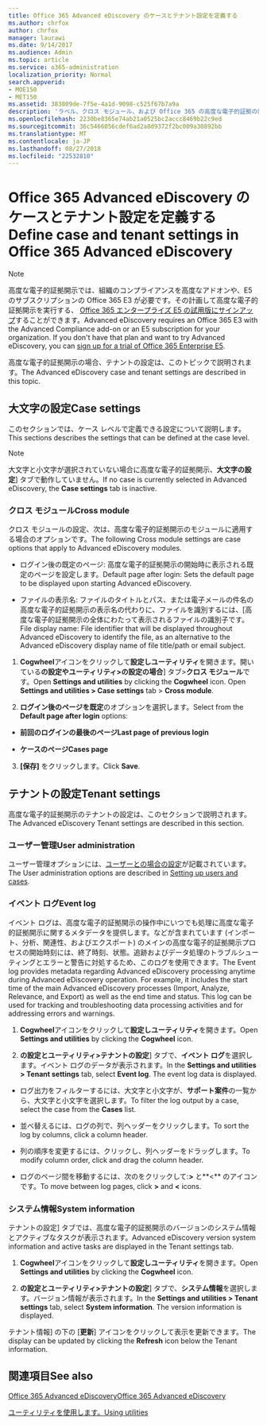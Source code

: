 ```yaml
---
title: Office 365 Advanced eDiscovery のケースとテナント設定を定義する
ms.author: chrfox
author: chrfox
manager: laurawi
ms.date: 9/14/2017
ms.audience: Admin
ms.topic: article
ms.service: o365-administration
localization_priority: Normal
search.appverid:
- MOE150
- MET150
ms.assetid: 383809de-7f5e-4a1d-9098-c525f67b7a9a
description: 'ラベル、クロス モジュール、および Office 365 の高度な電子的証拠の開示のケース レベルで定義可能なテナントの設定について説明します。  '
ms.openlocfilehash: 2230be8365e74ab21a0525bc2accc8469b22c9ed
ms.sourcegitcommit: 36c5466056cdef6ad2a8d9372f2bc009a30892bb
ms.translationtype: MT
ms.contentlocale: ja-JP
ms.lasthandoff: 08/27/2018
ms.locfileid: "22532810"
---
```

# <a name="define-case-and-tenant-settings-in-office-365-advanced-ediscovery"></a><span data-ttu-id="3eb55-103">Office 365 Advanced eDiscovery のケースとテナント設定を定義する</span><span class="sxs-lookup"><span data-stu-id="3eb55-103">Define case and tenant settings in Office 365 Advanced eDiscovery</span></span>

> [!NOTE]
> <span data-ttu-id="3eb55-p101">高度な電子的証拠開示では、組織のコンプライアンスを高度なアドオンや、E5 のサブスクリプションの Office 365 E3 が必要です。その計画して高度な電子的証拠開示を実行する、 [Office 365 エンタープライズ E5 の試用版にサインアップ](https://go.microsoft.com/fwlink/p/?LinkID=698279)することができます。</span><span class="sxs-lookup"><span data-stu-id="3eb55-p101">Advanced eDiscovery requires an Office 365 E3 with the Advanced Compliance add-on or an E5 subscription for your organization. If you don't have that plan and want to try Advanced eDiscovery, you can [sign up for a trial of Office 365 Enterprise E5](https://go.microsoft.com/fwlink/p/?LinkID=698279).</span></span> 
  
<span data-ttu-id="3eb55-106">高度な電子的証拠開示の場合、テナントの設定は、このトピックで説明されます。</span><span class="sxs-lookup"><span data-stu-id="3eb55-106">The Advanced eDiscovery case and tenant settings are described in this topic.</span></span>
  
## <a name="case-settings"></a><span data-ttu-id="3eb55-107">大文字の設定</span><span class="sxs-lookup"><span data-stu-id="3eb55-107">Case settings</span></span>

<span data-ttu-id="3eb55-108">このセクションでは、ケース レベルで定義できる設定について説明します。</span><span class="sxs-lookup"><span data-stu-id="3eb55-108">This sections describes the settings that can be defined at the case level.</span></span>
  
> [!NOTE]
> <span data-ttu-id="3eb55-109">大文字と小文字が選択されていない場合に高度な電子的証拠開示、**大文字の設定**] タブで動作していません。</span><span class="sxs-lookup"><span data-stu-id="3eb55-109">If no case is currently selected in Advanced eDiscovery, the **Case settings** tab is inactive.</span></span> 
  
### <a name="cross-module"></a><span data-ttu-id="3eb55-110">クロス モジュール</span><span class="sxs-lookup"><span data-stu-id="3eb55-110">Cross module</span></span>

<span data-ttu-id="3eb55-111">クロス モジュールの設定、次は、高度な電子的証拠開示のモジュールに適用する場合のオプションです。</span><span class="sxs-lookup"><span data-stu-id="3eb55-111">The following Cross module settings are case options that apply to Advanced eDiscovery modules.</span></span>
  
- <span data-ttu-id="3eb55-112">ログイン後の既定のページ: 高度な電子的証拠開示の開始時に表示される既定のページを設定します。</span><span class="sxs-lookup"><span data-stu-id="3eb55-112">Default page after login: Sets the default page to be displayed upon starting Advanced eDiscovery.</span></span>
    
- <span data-ttu-id="3eb55-113">ファイルの表示名: ファイルのタイトルとパス、または電子メールの件名の高度な電子的証拠開示の表示名の代わりに、ファイルを識別するには、[高度な電子的証拠開示の全体にわたって表示されるファイルの識別子です。</span><span class="sxs-lookup"><span data-stu-id="3eb55-113">File display name: File identifier that will be displayed throughout Advanced eDiscovery to identify the file, as an alternative to the Advanced eDiscovery display name of file title/path or email subject.</span></span>
    
1. <span data-ttu-id="3eb55-p102">**Cogwheel**アイコンをクリックして**設定しユーティリティ**を開きます。開いている**の設定やユーティリティ\>の設定の場合**] タブ\>**クロス モジュール**です。</span><span class="sxs-lookup"><span data-stu-id="3eb55-p102">Open **Settings and utilities** by clicking the **Cogwheel** icon. Open **Settings and utilities \> Case settings** tab \> **Cross module**.</span></span> 
    
2. <span data-ttu-id="3eb55-116">**ログイン後のページを既定**のオプションを選択します。</span><span class="sxs-lookup"><span data-stu-id="3eb55-116">Select from the **Default page after login** options:</span></span> 
    
  - <span data-ttu-id="3eb55-117">**前回のログインの最後のページ**</span><span class="sxs-lookup"><span data-stu-id="3eb55-117">**Last page of previous login**</span></span>
    
  - <span data-ttu-id="3eb55-118">**ケースのページ**</span><span class="sxs-lookup"><span data-stu-id="3eb55-118">**Cases page**</span></span>
    
3. <span data-ttu-id="3eb55-119">**[保存]** をクリックします。</span><span class="sxs-lookup"><span data-stu-id="3eb55-119">Click **Save**.</span></span>
    
## <a name="tenant-settings"></a><span data-ttu-id="3eb55-120">テナントの設定</span><span class="sxs-lookup"><span data-stu-id="3eb55-120">Tenant settings</span></span>

<span data-ttu-id="3eb55-121">高度な電子的証拠開示のテナントの設定は、このセクションで説明されます。</span><span class="sxs-lookup"><span data-stu-id="3eb55-121">The Advanced eDiscovery Tenant settings are described in this section.</span></span>
  
### <a name="user-administration"></a><span data-ttu-id="3eb55-122">ユーザー管理</span><span class="sxs-lookup"><span data-stu-id="3eb55-122">User administration</span></span>

<span data-ttu-id="3eb55-123">ユーザー管理オプションには、[ユーザーとの場合の設定](set-up-users-and-cases-in-advanced-ediscovery.md)が記載されています。</span><span class="sxs-lookup"><span data-stu-id="3eb55-123">The User administration options are described in [Setting up users and cases](set-up-users-and-cases-in-advanced-ediscovery.md).</span></span>
  
### <a name="event-log"></a><span data-ttu-id="3eb55-124">イベント ログ</span><span class="sxs-lookup"><span data-stu-id="3eb55-124">Event log</span></span>

<span data-ttu-id="3eb55-p103">イベント ログは、高度な電子的証拠開示の操作中にいつでも処理に高度な電子的証拠開示に関するメタデータを提供します。などが含まれています (インポート、分析、関連性、およびエクスポート) のメインの高度な電子的証拠開示プロセスの開始時刻には、終了時刻、状態。追跡およびデータ処理のトラブルシューティングとエラーと警告に対処するため、このログを使用できます。</span><span class="sxs-lookup"><span data-stu-id="3eb55-p103">The Event log provides metadata regarding Advanced eDiscovery processing anytime during Advanced eDiscovery operation. For example, it includes the start time of the main Advanced eDiscovery processes (Import, Analyze, Relevance, and Export) as well as the end time and status. This log can be used for tracking and troubleshooting data processing activities and for addressing errors and warnings.</span></span>
  
1. <span data-ttu-id="3eb55-128">**Cogwheel**アイコンをクリックして**設定しユーティリティ**を開きます。</span><span class="sxs-lookup"><span data-stu-id="3eb55-128">Open **Settings and utilities** by clicking the **Cogwheel** icon.</span></span> 
    
2. <span data-ttu-id="3eb55-p104">**の設定とユーティリティ\>テナントの設定**] タブで、**イベント ログ**を選択します。イベント ログのデータが表示されます。</span><span class="sxs-lookup"><span data-stu-id="3eb55-p104">In the **Settings and utilities \> Tenant settings** tab, select **Event log**. The event log data is displayed.</span></span>
    
  - <span data-ttu-id="3eb55-131">ログ出力をフィルターするには、大文字と小文字が、**サポート案件**の一覧から、大文字と小文字を選択します。</span><span class="sxs-lookup"><span data-stu-id="3eb55-131">To filter the log output by a case, select the case from the **Cases** list.</span></span> 
    
  - <span data-ttu-id="3eb55-132">並べ替えるには、ログの列で、列ヘッダーをクリックします。</span><span class="sxs-lookup"><span data-stu-id="3eb55-132">To sort the log by columns, click a column header.</span></span> 
    
  - <span data-ttu-id="3eb55-133">列の順序を変更するには、クリックし、列ヘッダーをドラッグします。</span><span class="sxs-lookup"><span data-stu-id="3eb55-133">To modify column order, click and drag the column header.</span></span>
    
  - <span data-ttu-id="3eb55-134">ログのページ間を移動するには、次のをクリックして:**\>** と**\<** のアイコンです。</span><span class="sxs-lookup"><span data-stu-id="3eb55-134">To move between log pages, click **\>** and **\<** icons.</span></span> 
    
### <a name="system-information"></a><span data-ttu-id="3eb55-135">システム情報</span><span class="sxs-lookup"><span data-stu-id="3eb55-135">System information</span></span>

<span data-ttu-id="3eb55-136">テナントの設定] タブでは、高度な電子的証拠開示のバージョンのシステム情報とアクティブなタスクが表示されます。</span><span class="sxs-lookup"><span data-stu-id="3eb55-136">Advanced eDiscovery version system information and active tasks are displayed in the Tenant settings tab.</span></span>
  
1. <span data-ttu-id="3eb55-137">**Cogwheel**アイコンをクリックして**設定しユーティリティ**を開きます。</span><span class="sxs-lookup"><span data-stu-id="3eb55-137">Open **Settings and utilities** by clicking the **Cogwheel** icon.</span></span> 
    
2. <span data-ttu-id="3eb55-p105">**の設定とユーティリティ\>テナントの設定**] タブで、**システム情報**を選択します。バージョン情報が表示されます。</span><span class="sxs-lookup"><span data-stu-id="3eb55-p105">In the **Settings and utilities \> Tenant settings** tab, select **System information**. The version information is displayed.</span></span>
    
<span data-ttu-id="3eb55-140">テナント情報] の下の [**更新**] アイコンをクリックして表示を更新できます。</span><span class="sxs-lookup"><span data-stu-id="3eb55-140">The display can be updated by clicking the **Refresh** icon below the Tenant information.</span></span> 
  
## <a name="see-also"></a><span data-ttu-id="3eb55-141">関連項目</span><span class="sxs-lookup"><span data-stu-id="3eb55-141">See also</span></span>

[<span data-ttu-id="3eb55-142">Office 365 Advanced eDiscovery</span><span class="sxs-lookup"><span data-stu-id="3eb55-142">Office 365 Advanced eDiscovery</span></span>](office-365-advanced-ediscovery.md)
  
[<span data-ttu-id="3eb55-143">ユーティリティを使用します。</span><span class="sxs-lookup"><span data-stu-id="3eb55-143">Using utilities</span></span>](use-advanced-ediscovery-utilities.md)

